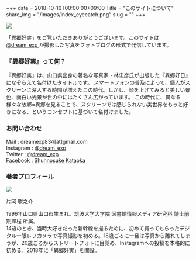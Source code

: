 +++
date  = 2018-10-10T00:00:00+09:00
Title = "このサイトについて"
share_img = "/images/index_eyecatch.png"
slug = ""
+++

![](/images/index_eyecatch_2.jpg)

「異郷好実」をご覧いただきありがとうございます。このサイトは <a href="https://instagram.com/dream_exp"> @dream_exp </a>が撮影した写真をフォトブログの形式で発信しています。

<h3>『異郷好実』って何？</h3>

『異郷好実』は、山口県出身の著名な写真家・林忠彦氏が出版した『異郷好日』になぞらえて名付けたタイトルです。
スマートフォンの普及によって、個人がスクリーンに没入する時間が増えたこの時代。しかし、顔を上げてみると美しい景色、面白い光景が世の中にはたくさん広がっています。
この時代に、異なる様々な故郷=異郷を見ることで、スクリーンでは感じられない実世界をもっと好きになる、というコンセプトに基づいて名付けました。

<h3>お問い合わせ</h3>

Mail : dreamexp834[at]gmail.com <br>
Instagram : <a href="https://instagram.com/dream_exp"> @dream_exp </a> <br>
Twitter : <a href="https://twitter.com/dream_exp"> @dream_exp </a> <br>
Facebook : <a href="https://facebook.com/basashichan"> Shunnosuke Kataoka </a> <br>

<h3>著者プロフィール</h3>

![](/images/profile_wide.jpg)

片岡 駿之介

1996年山口県山口市生まれ。筑波大学大学院 図書館情報メディア研究科 博士前期課程 所属。<br>14歳のとき、当時大好きだった新幹線を撮るために、初めて買ってもらったデジタル一眼レフカメラで写真撮影を初める。18歳ごろに一旦は写真から離れてしまうが、20歳ごろからストリートフォトに目覚め、Instagramへの投稿を本格的に初める。2018年に「異郷好実」を開設。